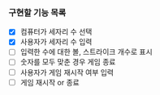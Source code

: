 ### 구현할 기능 목록

- [x] 컴퓨터가 세자리 수 선택
- [x] 사용자가 세자리 수 입력
- [ ] 입력한 수에 대한 볼, 스트라이크 개수로 표시
- [ ] 숫자를 모두 맞춘 경우 게임 종료
- [ ] 사용자가 게임 재시작 여부 입력
- [ ] 게임 재시작 or 종료